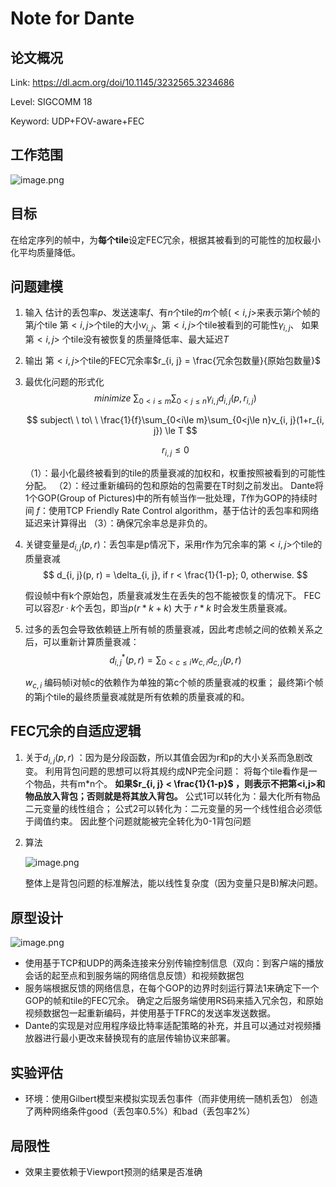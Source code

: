 # Note for Dante




## 论文概况

Link: https://dl.acm.org/doi/10.1145/3232565.3234686

Level: SIGCOMM 18

Keyword: UDP+FOV-aware+FEC

## 工作范围

![image.png](https://s2.loli.net/2021/12/08/ZL9TOrxlYV3spiq.png)

## 目标

在给定序列的帧中，为**每个tile**设定FEC冗余，根据其被看到的可能性的加权最小化平均质量降低。

## 问题建模

1. 输入
   估计的丢包率$p$、发送速率$f$、有$n$个tile的$m$个帧($<i, j>$来表示第$i$个帧的第$j$个tile
   第$<i, j>$个tile的大小$v_{i, j}$、第$<i, j>$个tile被看到的可能性$\gamma_{i, j}$、
   如果第$<i, j>$ 个tile没有被恢复的质量降低率、最大延迟$T$

2. 输出
   第$<i, j>$个tile的FEC冗余率$r_{i, j} = \frac{冗余包数量}{原始包数量}$

3. 最优化问题的形式化
   $$
   minimize\  \sum_{0<i\le m}\sum_{0<j\le n} \gamma_{i, j}d_{i, j}(p, r_{i, j})
   $$

   $$
   subject\ \ to\ \  \frac{1}{f}\sum_{0<i\le m}\sum_{0<j\le n}v_{i, j}(1+r_{i, j}) \le T
   $$

   $$
   r_{i, j} \le 0
   $$

   （1）：最小化最终被看到的tile的质量衰减的加权和，权重按照被看到的可能性分配。
   （2）：经过重新编码的包和原始的包需要在T时刻之前发出。
         Dante将1个GOP(Group of Pictures)中的所有帧当作一批处理，$T$作为GOP的持续时间
         $f$：使用TCP Friendly Rate Control algorithm，基于估计的丢包率和网络延迟来计算得出
   （3）：确保冗余率总是非负的。

4. 关键变量是$d_{i, j}(p, r)$：丢包率是p情况下，采用r作为冗余率的第$<i, j>$个tile的质量衰减
   $$
   d_{i, j}(p, r) = \delta_{i, j}, if  r < \frac{1}{1-p}; 0, otherwise.
   $$

   假设帧中有k个原始包，质量衰减发生在丢失的包不能被恢复的情况下。
   FEC可以容忍$r \cdot k$个丢包，即当$p(r*k+k)$ 大于 $r*k$ 时会发生质量衰减。

5. 过多的丢包会导致依赖链上所有帧的质量衰减，因此考虑帧之间的依赖关系之后，可以重新计算质量衰减：
   $$
   d^*_{i, j}(p, r) = \sum_{0<c\le i}w_{c, i}d_{c, j}(p, r)
   $$

   $w_{c, i}$ 编码帧i对帧c的依赖作为单独的第c个帧的质量衰减的权重；
   最终第i个帧的第j个tile的最终质量衰减就是所有依赖的质量衰减的和。

## FEC冗余的自适应逻辑

1. 关于$d_{i, j}(p, r)$ ：因为是分段函数，所以其值会因为r和p的大小关系而急剧改变。
   利用背包问题的思想可以将其规约成NP完全问题：
   将每个tile看作是一个物品，共有m\*n个。
   **如果$r_{i, j} < \frac{1}{1-p}$ ，则表示不把第<i,j>和物品放入背包；否则就是将其放入背包。**
   公式1可以转化为：最大化所有物品二元变量的线性组合；
   公式2可以转化为：二元变量的另一个线性组合必须低于阈值约束。
   因此整个问题就能被完全转化为0-1背包问题
   
2. 算法
   
   ![image.png](https://s2.loli.net/2021/12/08/BaJvpEsklMQ5XPF.png)
   
   整体上是背包问题的标准解法，能以线性复杂度（因为变量只是B)解决问题。

## 原型设计

![image.png](https://s2.loli.net/2021/12/08/z49bHnQDrfVsNCR.png)

* 使用基于TCP和UDP的两条连接来分别传输控制信息（双向：到客户端的播放会话的起至点和到服务端的网络信息反馈）和视频数据包
* 服务端根据反馈的网络信息，在每个GOP的边界时刻运行算法1来确定下一个GOP的帧和tile的FEC冗余。
  确定之后服务端使用RS码来插入冗余包，和原始视频数据包一起重新编码，并使用基于TFRC的发送率发送数据。
* Dante的实现是对应用程序级比特率适配策略的补充，并且可以通过对视频播放器进行最小更改来替换现有的底层传输协议来部署。

## 实验评估

* 环境：使用Gilbert模型来模拟实现丢包事件（而非使用统一随机丢包）
  创造了两种网络条件good（丢包率0.5%）和bad（丢包率2%）

## 局限性

* 效果主要依赖于Viewport预测的结果是否准确

